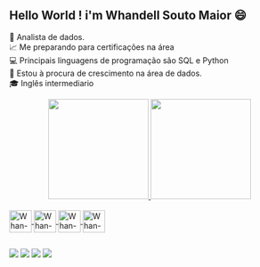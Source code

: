 ## Hello World ! i'm Whandell Souto Maior 😄 

🔭 Analista de dados. <br>
📈 Me preparando para certificações na área <br>
💻 Principais linguagens de programação são SQL e Python <br>
🚀 Estou à procura de crescimento na área de dados. <br>
🎓 Inglês intermediario

<div align="center">
  <a href="https://github.com/Whandellg/Whandellg">
  <img height="180em" src="https://github-readme-stats.vercel.app/api?username=Whandellg&show_icons=true&theme=dark&include_all_commits=true&count_private=true"/>
  <img height="180em" src="https://github-readme-stats.vercel.app/api/top-langs/?username=Whandellg&layout=compact&langs_count=7&theme=dark"/>
</div>
<div style="display: inline_block"><br>
  <img align="center" alt="Whan-Figma" height="40" width="40" src="https://cdn.jsdelivr.net/gh/devicons/devicon/icons/figma/figma-original.svg" />
  <img align="center" alt="Whan-Canva" height="40" width="40" src="https://cdn.jsdelivr.net/gh/devicons/devicon/icons/canva/canva-original.svg" />
<!--   <img align="center" alt="Whan-Gradle" height="40" width="40" src="https://cdn.jsdelivr.net/gh/devicons/devicon/icons/gradle/gradle-plain.svg" />
  <img align="center" alt="Whan-Java" height="40" width="40" src="https://cdn.jsdelivr.net/gh/devicons/devicon/icons/java/java-original-wordmark.svg" />
  <img align="center" alt="Whan-Spring" height="40" width="40"src="https://cdn.jsdelivr.net/gh/devicons/devicon/icons/spring/spring-original-wordmark.svg" /> -->
  <img align="center" alt="Whan-Figma" height="40" width="40" src="https://cdn.jsdelivr.net/gh/devicons/devicon/icons/mysql/mysql-original-wordmark.svg" />  
<!--   <img align="center" alt="Whan-Figma" height="40" width="40" src="https://cdn.jsdelivr.net/gh/devicons/devicon/icons/filezilla/filezilla-plain.svg" />
  <img align="center" alt="Whan-Figma" height="40" width="40" src="https://cdn.jsdelivr.net/gh/devicons/devicon/icons/jira/jira-original.svg" /> -->
  <img align="center" alt="Whan-Figma" height="40" width="40" src="https://cdn.jsdelivr.net/gh/devicons/devicon/icons/trello/trello-plain-wordmark.svg" />
</div> 

##

<div> 
  <a href="https://www.youtube.com/channel/UCFAPQS_gPgCFgNmHlDqGNIQ" target="_blank"><img src="https://img.shields.io/badge/YouTube-FF0000?style=for-the-badge&logo=youtube&logoColor=white" target="_blank"></a>
  <a href="https://www.instagram.com/whandell_soutomaior/" target="_blank"><img src="https://img.shields.io/badge/-Instagram-%23E4405F?style=for-the-badge&logo=instagram&logoColor=white" target="_blank"></a>
  <a href = "mailto:whandellg@gmail.com"><img src="https://img.shields.io/badge/-Gmail-%23333?style=for-the-badge&logo=gmail&logoColor=white" target="_blank"></a>
  <a href="https://www.linkedin.com/in/whandell-gomes-souto-maior/" target="_blank"><img src="https://img.shields.io/badge/-LinkedIn-%230077B5?style=for-the-badge&logo=linkedin&logoColor=white" target="_blank"></a> 
 

 
</div>
